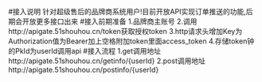 #接入说明
针对超级售后的品牌商系统用户!目前开放API实现订单推送的功能,后期会开放更多接口出来
#接入前期准备
1.品牌商主账号
2.调用http://apigate.51shouhou.cn/token获取授权token
3.http请求头增加Key为Authorization值为Bearer加上空格附加token里面access_token
4.存储token钟的PkId为userId调用api
#接入流程
1.get调用地址http://apigate.51shouhou.cn/getinfo/{userId}
2.post调用地址http://apigate.51shouhou.cn/postinfo/{userId}
